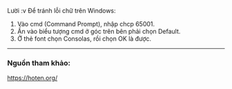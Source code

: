Lười :v
Để tránh lỗi chữ trên Windows:
1. Vào cmd (Command Prompt), nhập chcp 65001.
1. Ấn vào biểu tượng cmd ở góc trên bên phải chọn Default.
1. Ở thẻ font chọn Consolas, rồi chọn OK là được.
___
### Nguồn tham khảo:
https://hoten.org/


